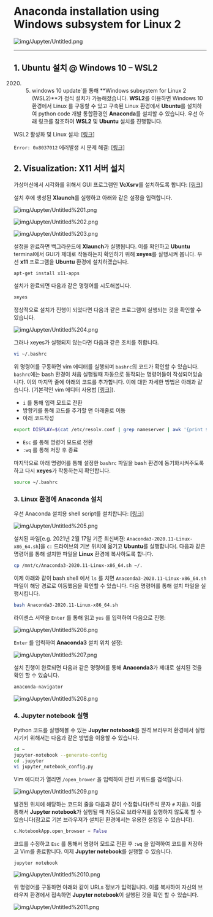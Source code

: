 # Anaconda installation using Windows subsystem for Linux 2

![img/Jupyter/Untitled.png](img/Jupyter/Untitled.png)

---

## 1. Ubuntu 설치 @ Windows 10 – WSL2

2020. 05. windows 10 update`를 통해 **Windows subsystem for Linux 2 (WSL2)**가 정식 설치가 가능해졌습니다. **WSL2**를 이용하면 Windows 10 환경에서 Linux 를 구동할 수 있고 구축된 Linux 환경에서 **Ubuntu**를 설치하여 python code 개발 통합환경인 **Anaconda**를 설치할 수 있습니다. 우선 아래 링크를 참조하여 **WSL2** 및 **Ubuntu** 설치를 진행합니다.

WSL2 활성화 및 Linux 설치: [[링크]](https://www.44bits.io/ko/post/wsl2-install-and-basic-usage)

`Error: 0x8037012`  에러발생 시 문제 해결: [[링크]](https://stackoverflow.com/questions/62340566/fix-wslregisterdistribution-failed-with-error-0x80370102)

## 2. Visualization: X11 서버 설치

가상머신에서 시각화를 위해서 GUI 프로그램인 **VcXsrv**를 설치하도록 합니다: [[링크]](https://sourceforge.net/projects/vcxsrv/)

설치 후에 생성된 **Xlaunch**를 실행하고 아래와 같은 설정을 입력합니다.

![img/Jupyter/Untitled%201.png](img/Jupyter/Untitled%201.png)

![img/Jupyter/Untitled%202.png](img/Jupyter/Untitled%202.png)

![img/Jupyter/Untitled%203.png](img/Jupyter/Untitled%203.png)

설정을 완료하면 백그라운드에 **Xlaunch**가 실행됩니다. 이를 확인하고 **Ubuntu** terminal에서 GUI가 제대로 작동하는지 확인하기 위해 **xeyes**를 실행시켜 봅니다. 우선 **x11** 프로그램을 **Ubuntu** 환경에 설치하겠습니다.

```bash
apt-get install x11-apps
```

설치가 완료되면 다음과 같은 명령어를 시도해봅니다.

```bash
xeyes
```

정상적으로 설치가 진행이 되었다면 다음과 같은 프로그램이 실행되는 것을 확인할 수 있습니다.

![img/Jupyter/Untitled%204.png](img/Jupyter/Untitled%204.png)

그러나 xeyes가 실행되지 않는다면 다음과 같은 조치를 취합니다.

```bash
vi ~/.bashrc
```

위 명령어를 구동하면 vim 에디터를 실행되며 `bashrc`의 코드가 확인할 수 있습니다. `bashrc`에는 bash 환경이 처음 실행될때 자동으로 동작되는 명령어들이 작성되어있습니다. 이의 마지막 줄에 아래의 코드를 추가합니다. 이에 대한 자세한 방법은 아래과 같습니다. (기본적인 vim 에디터 사용법 [[링크]](https://devhints.io/vim)).

- `i` 를 통해 입력 모드로 전환
- 방향키를 통해 코드를 추가할 맨 아래줄로 이동
- 아래 코드작성

```bash
export DISPLAY=$(cat /etc/resolv.conf | grep nameserver | awk '{print $2}'):0
```

- `Esc` 를 통해 명령어 모드로 전환
- `:wq` 를 통해 저장 후 종료

마지막으로 아래 명령어를 통해 설정한 `bashrc` 파일을 bash 환경에 동기화시켜주도록 하고 다시 **xeyes**가 작동하는지 확인합니다.

```bash
source ~/.bashrc
```

### 3. Linux 환경에 Anaconda 설치

우선 Anaconda 설치용 shell script를 설치합니다: [[링크]](https://www.anaconda.com/distribution/#download-section)

![img/Jupyter/Untitled%205.png](img/Jupyter/Untitled%205.png)

설치된 파일[e.g. 2021년 2월 17일 기준 최신버젼: `Anaconda3-2020.11-Linux-x86_64.sh`]을 `c:` 드라이브의 기본 위치에 옮기고 **Ubuntu**를 실행합니다(. 다음과 같은 명령어를 통해 설치한 파일을 **Linux** 환경에 복사하도록 합니다. 

```bash
cp /mnt/c/Anaconda3-2020.11-Linux-x86_64.sh ~/.
```

이제 아래와 같이 bash shell 에서 `ls` 를 치면 `Anaconda3-2020.11-Linux-x86_64.sh`  파일이 해당 경로로 이동했음을 확인할 수 있습니다. 다음 명령어를 통해 설치 파일을 실행시킵니다.

```bash
bash Anaconda3-2020.11-Linux-x86_64.sh
```

라이센스 서약을 `Enter` 를 통해 읽고 `yes` 를 입력하여 다음으로 진행:

![img/Jupyter/Untitled%206.png](img/Jupyter/Untitled%206.png)

`Enter` 를 입력하여 **Anaconda3** 설치 위치 설정:

![img/Jupyter/Untitled%207.png](img/Jupyter/Untitled%207.png)

설치 진행이 완료되면 다음과 같은 명령어를 통해 **Anaconda3**가 제대로 설치된 것을 확인 할 수 있습니다.

```bash
anaconda-navigator
```

![img/Jupyter/Untitled%208.png](img/Jupyter/Untitled%208.png)

### 4. Jupyter notebook 실행

Python 코드를 실행해볼 수 있는 **Jupyter notebook**를 원격 브라우저 환경에서 실행시기키 위해서는 다음과 같은 방법을 이용할 수 있습니다.

```bash
cd ~
jupyter-notebook --generate-config
cd .jupyter
vi jupyter_notebook_config.py
```

Vim 에디터가 열리면 `/open_brower` 을 입력하여 관련 키워드를 검색합니다.

![img/Jupyter/Untitled%209.png](img/Jupyter/Untitled%209.png)

발견된 위치에 해당하는 코드의 줄을 다음과 같이 수정합니다(주석 문자 `#` 지움).  이를 통해서  **Jupyter notebook**가 실행될 때 자동으로 브라우져를 실행하지 않도록 할 수 있습니다(참고로 기본 브라우져가 설치된 환경에서는 유용한 설정일 수 있습니다).

```python
c.NotebookApp.open_browser = False
```

코드를 수정하고 `Esc` 를 통해서 명령어 모드로 전환 후 `:wq` 을 입력하여 코드를 저장하고 Vim를 종료합니다. 이제 **Jupyter notebook**를 실행할 수 있습니다.

```python
jupyter notebook
```

![img/Jupyter/Untitled%2010.png](img/Jupyter/Untitled%2010.png)

위 명령어를 구동하면 아래와 같이 URLs 정보가 입력됩니다. 이를 복사하여 자신의 브라우져 환경에서 접속하면 **Jupyter notebook**이 실행된 것을 확인 할 수 있습니다.

![img/Jupyter/Untitled%2011.png](img/Jupyter/Untitled%2011.png)
